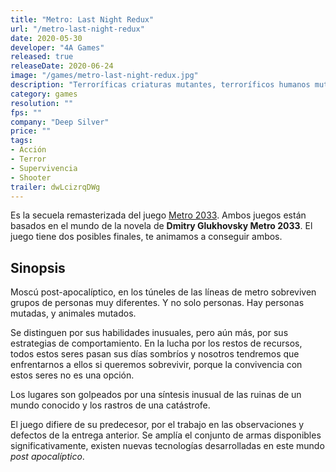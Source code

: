 ```yaml
---
title: "Metro: Last Night Redux"
url: "/metro-last-night-redux"
date: 2020-05-30
developer: "4A Games"
released: true
releaseDate: 2020-06-24
image: "/games/metro-last-night-redux.jpg"
description: "Terroríficas criaturas mutantes, terroríficos humanos mutantes, armas y acción todo ello en los túneles del metro de Moscú, donde sobreviven las personas que se refugiaron ahí debido a fuego nuclear."
category: games
resolution: ""
fps: ""
company: "Deep Silver"
price: ""
tags:
- Acción
- Terror
- Supervivencia
- Shooter
trailer: dwLcizrqDWg
---
```


Es la secuela remasterizada del juego <a class="u-anchor" href="/metro-2033-redux" target="_blank" rel="nofollow noopener">Metro 2033</a>. Ambos juegos están basados en el mundo de la novela de **Dmitry Glukhovsky Metro 2033**. El juego tiene dos posibles finales, te animamos a conseguir ambos.

## Sinopsis

Moscú post-apocalíptico, en los túneles de las líneas de metro sobreviven grupos de personas muy diferentes. Y no solo personas. Hay personas mutadas, y animales mutados.

Se distinguen por sus habilidades inusuales, pero aún más, por sus estrategias de comportamiento. En la lucha por los restos de recursos, todos estos seres pasan sus días sombríos y nosotros tendremos que enfrentarnos a ellos si queremos sobrevivir, porque la convivencia con estos seres no es una opción.

Los lugares son golpeados por una síntesis inusual de las ruinas de un mundo conocido y los rastros de una catástrofe.

El juego difiere de su predecesor, por el trabajo en las observaciones y defectos de la entrega anterior. Se amplía el conjunto de armas disponibles significativamente, existen nuevas tecnologías desarrolladas en este mundo *post apocalíptico*.